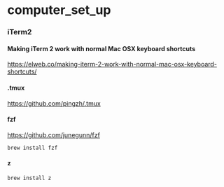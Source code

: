 # computer_set_up


### iTerm2 ### 

#### Making iTerm 2 work with normal Mac OSX keyboard shortcuts 
https://elweb.co/making-iterm-2-work-with-normal-mac-osx-keyboard-shortcuts/

#### .tmux 
https://github.com/pingzh/.tmux


#### fzf 
https://github.com/junegunn/fzf

`brew install fzf`

#### z

`brew install z`


